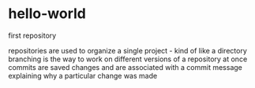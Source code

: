 # hello-world
first repository

repositories are used to organize a single project - kind of like a directory
branching is the way to work on different versions of a repository at once
commits are saved changes and are associated with a commit message explaining why a particular change was made
